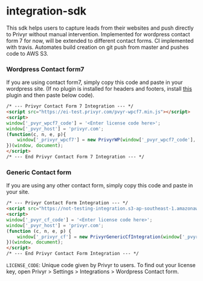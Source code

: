 # integration-sdk

This sdk helps users to capture leads from their websites and push directly to Privyr without manual intervention.
Implemented for wordpress contact form 7 for now, will be extended to different contact forms.
CI implemented with travis. Automates build creation on git push from master and pushes code to AWS S3.


### Wordpress Contact form7
If you are using contact form7, simply copy this code and paste in your wordpress site.
(If no plugin is installed for headers and footers, install [this](https://wordpress.org/plugins/insert-headers-and-footers/)  plugin and then paste below code).

```html
/* --- Privyr Contact Form 7 Integration --- */ 
<script src="https://ei-test.privyr.com/pvyr-wpcf7.min.js"></script>
<script>
window['_pvyr_wpcf7_code'] = '<Enter license code here>';
window['_pvyr_host'] = 'privyr.com';
(function(c, n, e, p){
    window['_privyr_wpcf7'] = new PrivyrWP(window['_pvyr_wpcf7_code'], "your-name",  "your-email" , "tel");
})(window, document);
</script>
/* --- End Privyr Contact Form 7 Integration --- */ 
```

### Generic Contact form
If you are using any other contact form, simply copy this code and paste in your site.

```html
/* --- Privyr Contact Form Integration --- */ 
<script src="https://not-testing-integration.s3-ap-southeast-1.amazonaws.com/privyr-generic-cf-integration.js"></script>
<script>
window['_pvyr_cf_code'] = '<Enter license code here>';
window['_pvyr_host'] = 'privyr.com';
(function (c, n, e, p) {
    window['_privyr_cf'] = new PrivyrGenericCfIntegration(window['_pvyr_cf_code'], "YOUR_FORM_ID_OR_NAME");
})(window, document);
</script>
/* --- End Privyr Contact Form Integration --- */ 
```

`LICENSE_CODE`: Unique code given by Privyr to users. To find out your license key, open Privyr > Settings > Integrations > Wordpress Contact form. 
